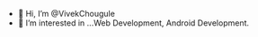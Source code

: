 - 👋 Hi, I’m @VivekChougule
- 👀 I’m interested in ...Web Development, Android Development.

<!---
VivekChougule/VivekChougule is a ✨ special ✨ repository because its `README.md` (this file) appears on your GitHub profile.
You can click the Preview link to take a look at your changes.
--->
